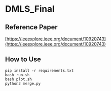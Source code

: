 # DMLS_Final

## Reference Paper
[https://ieeexplore.ieee.org/document/10920743](https://ieeexplore.ieee.org/document/10920743)
## How to Use
```
pip install -r requirements.txt
bash run.sh
bash plot.sh
python3 merge.py
```